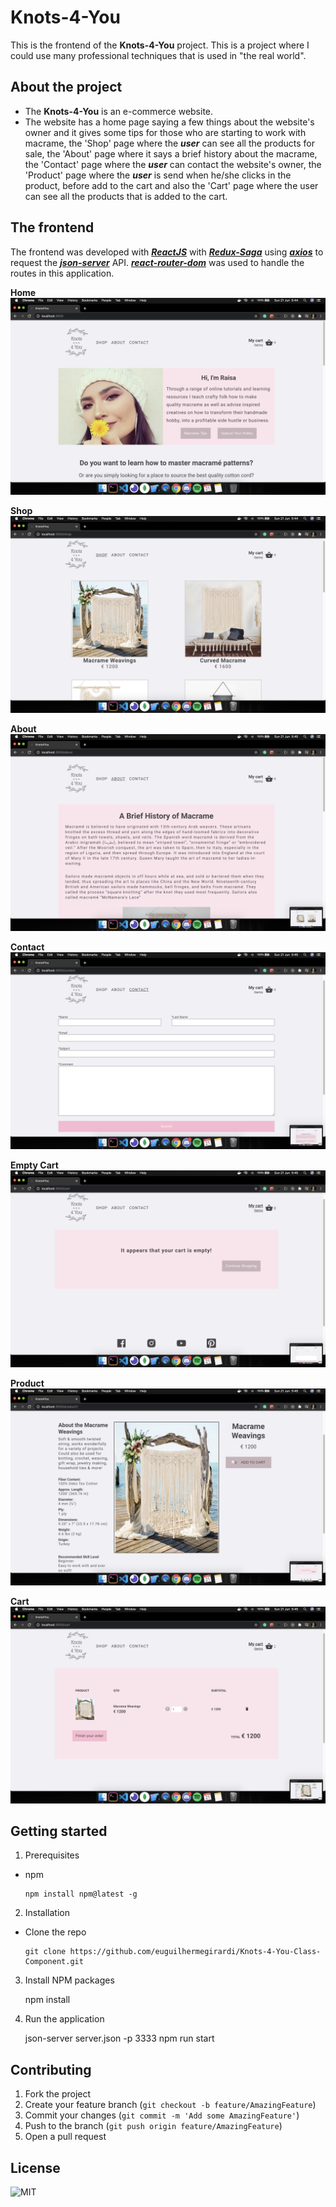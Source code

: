 # Knots-4-You

This is the frontend of the **Knots-4-You** project.
This is a project where I could use many professional techniques that is used in "the real world".

## About the project

- The **Knots-4-You** is an e-commerce website.
- The website has a home page saying a few things about the website's owner and it gives some tips for those who are starting to work with macrame, the 'Shop' page where the **_user_** can see all the products for sale, the 'About' page where it says a brief history about the macrame, the 'Contact' page where the **_user_** can contact the website's owner, the 'Product' page where the **_user_** is send when he/she clicks in the product, before add to the cart and also the 'Cart' page where the user can see all the products that is added to the cart.

## The frontend

The frontend was developed with [**_ReactJS_**](https://reactjs.org/) with [**_Redux-Saga_**](https://redux-saga.js.org/) using [**_axios_**](https://www.npmjs.com/package/axios) to request the [**_json-server_**](https://www.npmjs.com/package/json-server) API.
[**_react-router-dom_**](https://www.npmjs.com/package/react-router-dom) was used to handle the routes in this application.

**Home**
![home](.github/home.png)

**Shop**
![shop](.github/shop.png)

**About**
![about](.github/about.png)

**Contact**
![contact](.github/contact.png)

**Empty Cart**
![emptycart](.github/emptycart.png)

**Product**
![product](.github/product.png)

**Cart**
![cart](.github/cart.png)

## Getting started

1.  Prerequisites

- npm

      npm install npm@latest -g

2. Installation

- Clone the repo

      git clone https://github.com/euguilhermegirardi/Knots-4-You-Class-Component.git

3. Install NPM packages

   npm install

4. Run the application

   json-server server.json -p 3333
   npm run start

## Contributing

1.  Fork the project
2.  Create your feature branch (`git checkout -b feature/AmazingFeature`)
3.  Commit your changes (`git commit -m 'Add some AmazingFeature'`)
4.  Push to the branch (`git push origin feature/AmazingFeature`)
5.  Open a pull request

## License

![MIT](https://img.shields.io/badge/License-MIT-blue.svg)
